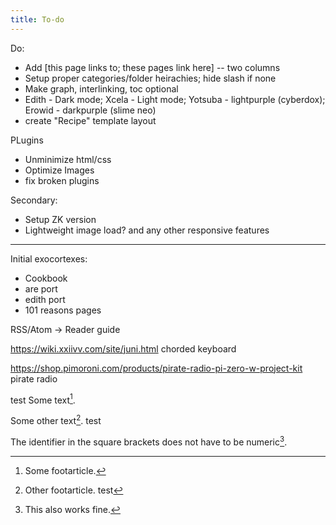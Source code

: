 ```yaml
---
title: To-do
---
```


Do:
* Add [this page links to; these pages link here] -- two columns
* Setup proper categories/folder heirachies; hide slash if none
* Make graph, interlinking, toc optional
* Edith - Dark mode; Xcela - Light mode; Yotsuba - lightpurple (cyberdox); Erowid - darkpurple (slime neo)
* create "Recipe" template layout

PLugins
* Unminimize html/css
* Optimize Images
* fix broken plugins

Secondary:
* Setup ZK version
* Lightweight image load? and any other responsive features

---

Initial exocortexes:
* Cookbook
* are port
* edith port
* 101 reasons pages

RSS/Atom -> Reader guide


https://wiki.xxiivv.com/site/juni.html
chorded keyboard


https://shop.pimoroni.com/products/pirate-radio-pi-zero-w-project-kit
pirate radio


test
Some text[^1].

Some other text[^2].
test

The identifier in the square brackets does not have to be numeric[^my_footarticle].

[^1]: Some footarticle.
[^2]: Other footarticle.
test

[^my_footarticle]: This also works fine.